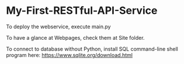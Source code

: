 # My-First-RESTful-API-Service

To deploy the webservice, execute main.py

To have a glance at Webpages, check them at Site folder.

To connect to database without Python, install SQL command-line shell program here: https://www.sqlite.org/download.html
